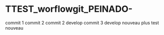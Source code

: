 # TTEST_worflowgit_PEINADO-

commit 1
commit 2
commit 2 develop
commit 3 develop
nouveau plus
test
nouveau
